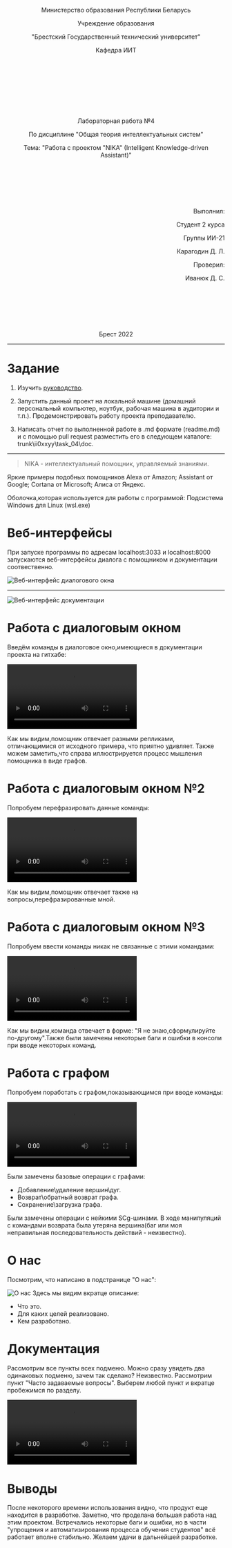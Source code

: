 <p align="center">Министерство образования Республики Беларусь</p>
<p align="center">Учреждение образования</p>
<p align="center">"Брестский Государственный технический университет"</p>
<p align="center">Кафедра ИИТ</p>
<br><br><br><br><br><br><br>
<p align="center">Лабораторная работа №4</p>
<p align="center">По дисциплине "Общая теория интеллектуальных систем"</p>
<p align="center">Тема: "Работа с проектом "NIKA" (Intelligent Knowledge-driven Assistant)"</p>
<br><br><br><br><br>
<p align="right">Выполнил:</p>
<p align="right">Студент 2 курса</p>
<p align="right">Группы ИИ-21</p>
<p align="right">Карагодин Д. Л.</p>
<p align="right">Проверил:</p>
<p align="right">Иванюк Д. С.</p>
<br><br><br><br><br>
<p align="center">Брест 2022</p>


---

# Задание

1.  Изучить [руководство](https://github.com/ostis-apps/nika).

2.  Запустить данный проект на локальной машине (домашний персональный компьютер, ноутбук, рабочая машина в аудитории и т.п.). Продемонстрировать работу проекта преподавателю.

3.  Написать отчет по выполненной работе в .md формате (readme.md) и с помощью pull request разместить его в следующем каталоге: trunk\ii0xxyy\task_04\doc.

---
>NIKA - интеллектуальный помощник, управляемый знаниями. 

Яркие примеры подобных помощников Alexa от Amazon; Assistant от Google; Cortana от Microsoft; Алиса от Яндекс.

Оболочка,которая используется для работы с программой: Подсистема Windows для Linux (wsl.exe)


# Веб-интерфейсы
При запуске программы по адресам localhost:3033 и localhost:8000 запускаются веб-интерфейсы диалога с помощником и документации соотвественно.


![Веб-интерфейс диалогового окна](1.png)

---
![Веб-интерфейс документации](2.png)

# Работа с диалоговым окном
Введём команды в диалоговое окно,имеющиеся в документации проекта на гитхабе:

![Работа с диалоговым окном](3.mp4)

Как мы видим,помощник отвечает разными репликами, отличающимися от исходного примера, что приятно удивляет. Также можем заметить,что справа иллюстрируется процесс мышления помощника в виде графов.
# Работа с диалоговым окном №2
Попробуем перефразировать данные команды:

![Работа с диалоговым окном №2](4.mp4)

Как мы видим,помощник отвечает также на вопросы,перефразированные мной.

# Работа с диалоговым окном №3
Попробуем ввести команды никак не связанные c этими командами:

![Работа с диалоговым окном №3](5.mp4)

Как мы видим,команда отвечает в форме: "Я не знаю,сформулируйте по-другому".Также были замечены некоторые баги и ошибки в консоли при вводе некоторых команд.


# Работа с графом
Попробуем поработать с графом,показывающимся при вводе команды:

![Работа с графом](6.mp4)

Были замечены базовые операции с графами: 
* Добавление\удаление вершин\дуг.
* Возврат\обратный возврат графа.
* Сохранение\загрузка графа.

Были замечены операции с нейкими SCg-шинами. В ходе манипуляций с командами возврата была утеряна вершина(баг или моя неправильная последовательность действий - неизвестно).

# О нас
Посмотрим, что написано в подстранице "О нас":

![О нас](7.png)
Здесь мы видим вкратце описание:
* Что это.
* Для каких целей реализовано.
* Кем разработано.

# Документация

Рассмотрим все пункты всех подменю. Можно сразу увидеть два одинаковых подменю, зачем так сделано? Неизвестно. Рассмотрим пункт "Часто задаваемые вопросы". Выберем любой пункт и вкратце пробежимся по разделу. 

![Документация](8.mp4)

# Выводы

После некоторого времени использования видно, что продукт еще находится в разработке. Заметно, что проделана большая работа над этим проектом. Встречались некоторые баги и ошибки, но в части "упрощения и автоматизирования процесса обучения студентов" всё работает вполне стабильно. Желаем удачи в дальнейшей разработке.
 